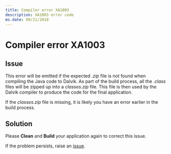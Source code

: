 ```yaml
---
title: Compiler error XA1003
description: XA1003 error code
ms.date: 09/21/2018
---
```

# Compiler error XA1003

## Issue

This error will be emitted if the expected *.zip* file is not
found when compiling the Java code to Dalvik. As part of the
build process, all the *.class* files will be zipped up into a
*classes.zip* file. This file is then used by the Dalvik compiler
to produce the code for the final application.

If the *classes.zip* file is missing, it is likely you have an
error earlier in the build process.

## Solution

Please **Clean** and **Build** your application again to correct
this issue.

If the problem persists, raise an [issue](https://github.com/xamarin/xamarin-android/issues/new).